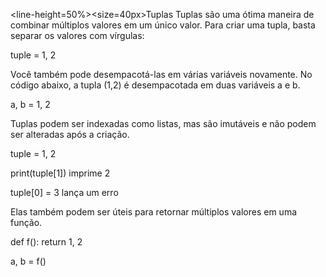 <line-height=50%><size=40px>Tuplas</size>
</line-height>
Tuplas são uma ótima maneira de combinar múltiplos valores em um único valor.
Para criar uma tupla, basta separar os valores com vírgulas:

tuple = 1, 2

Você também pode desempacotá-las em várias variáveis novamente. No código abaixo, a tupla (1,2) é desempacotada em duas variáveis a e b.

a, b = 1, 2

Tuplas podem ser indexadas como listas, mas são imutáveis e não podem ser alteradas após a criação.

tuple = 1, 2

print(tuple[1])
imprime 2

tuple[0] = 3
lança um erro


Elas também podem ser úteis para retornar múltiplos valores em uma função.

def f():
    return 1, 2

a, b = f()